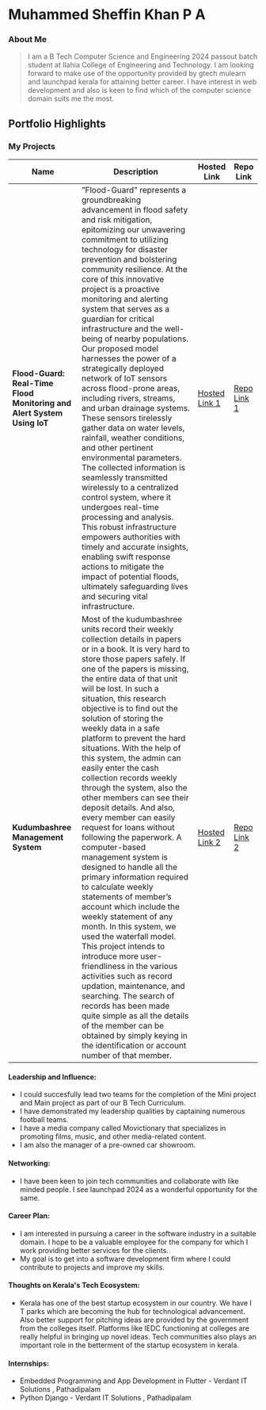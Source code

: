 # Muhammed Sheffin Khan P A 

### About Me

> I am a B Tech Computer Science and Engineering 2024 passout batch student at Ilahia College of Engineering and Technology. I am looking forward to make use of the opportunity provided by gtech mulearn and launchpad kerala for attaining better career. I have interest in web development and also is keen to find which of the computer science domain suits me the most.


## Portfolio Highlights

### My Projects

| Name                | Description                                                               | Hosted Link                              | Repo Link                                                      |
|---------------------|---------------------------------------------------------------------------|------------------------------------------|----------------------------------------------------------------|
| **Flood-Guard: Real-Time Flood Monitoring and Alert System Using IoT**  |  ”Flood-Guard” represents a groundbreaking advancement in flood safety and risk mitigation, epitomizing our unwavering commitment to utilizing technology for disaster prevention and bolstering community resilience. At the core of this innovative project is a proactive monitoring and alerting system that serves as a guardian for critical infrastructure and the well-being of nearby populations. Our proposed model harnesses the power of a strategically deployed network of IoT sensors across flood-prone areas, including rivers, streams, and urban drainage systems. These sensors tirelessly gather data on water levels, rainfall, weather conditions, and other pertinent environmental parameters. The collected information is seamlessly transmitted wirelessly to a centralized control system, where it undergoes real-time processing and analysis. This robust infrastructure empowers authorities with timely and accurate insights, enabling swift response actions to mitigate the impact of potential floods, ultimately safeguarding lives and securing vital infrastructure.| [Hosted Link 1](https://example.com)    | [Repo Link 1](https://github.com/username/project1)             |
| **Kudumbashree Management System**  | Most of the kudumbashree units record their weekly collection details in papers or in a book. It is very hard to store those papers safely. If one of the papers is missing, the entire data of that unit will be lost. In such a situation, this research objective is to find out the solution of storing the weekly data in a safe platform to prevent the hard situations. With the help of this system, the admin can easily enter the cash collection records weekly through the system, also the other members can see their deposit details. And also, every member can easily request for loans without following the paperwork. A computer-based management system is designed to handle all the primary information required to calculate weekly statements of member’s account which include the weekly statement of any month. In this system, we used the waterfall model. This project intends to introduce more user-friendliness in the various activities such as record updation, maintenance, and searching. The search of records has been made quite simple as all the details of the member can be obtained by simply keying in the identification or account number of that member.                                              | [Hosted Link 2](https://example.com)    | [Repo Link 2](https://github.com/username/project2)             |

#### Leadership and Influence:

- I could succesfully lead two teams for the completion of the Mini project and Main project as part of our B Tech Curriculum.
- I have demonstrated my leadership qualities by captaining numerous football teams.
- I have a media company called Movictionary that specializes in promoting films, music, and other media-related content.
- I am also the manager of a pre-owned car showroom.
#### Networking:

- I have been keen to join tech communities and collaborate with like minded people. I see launchpad 2024 as a wonderful opportunity for the same. 

#### Career Plan:

- I am interested in pursuing a career in the software industry in a suitable domain. I hope to be a valuable employee for the company for which I work providing better services for the clients.
- My goal is to get into a software development firm where I could contribute to projects and improve my skills.
#### Thoughts on Kerala's Tech Ecosystem:

- Kerala has one of the best startup ecosystem in our country. We have I T parks which are becoming the hub for technological advancement. Also better support for pitching ideas are provided by the government from the colleges itself. Platforms like IEDC functioning at colleges are really helpful in bringing up novel ideas. Tech communities also plays an important role in the betterment of the startup ecosystem in kerala.



#### Internships:

- Embedded Programming and App Development in Flutter -
Verdant IT Solutions , Pathadipalam
- Python Django -
Verdant IT Solutions , Pathadipalam
